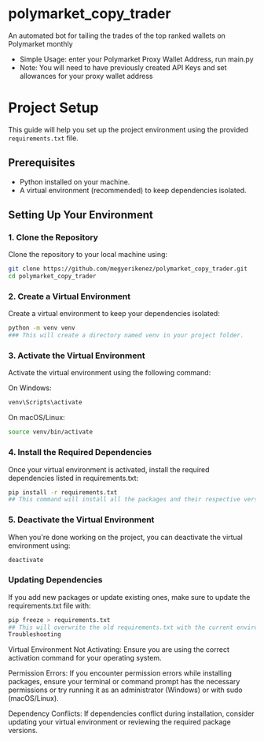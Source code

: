 # polymarket_copy_trader
An automated bot for tailing the trades of the top ranked wallets on Polymarket monthly

- Simple Usage: enter your Polymarket Proxy Wallet Address, run main.py
- Note: You will need to have previously created API Keys and set allowances for your proxy wallet address

# Project Setup

This guide will help you set up the project environment using the provided `requirements.txt` file.

## Prerequisites

- Python installed on your machine.
- A virtual environment (recommended) to keep dependencies isolated.

## Setting Up Your Environment

### 1. Clone the Repository

Clone the repository to your local machine using:

```bash
git clone https://github.com/megyerikenez/polymarket_copy_trader.git
cd polymarket_copy_trader
```

### 2. Create a Virtual Environment

Create a virtual environment to keep your dependencies isolated:

```bash
python -m venv venv
### This will create a directory named venv in your project folder.
```
### 3. Activate the Virtual Environment

Activate the virtual environment using the following command:

On Windows:
```bash
venv\Scripts\activate
```
On macOS/Linux:
```bash
source venv/bin/activate
```

### 4. Install the Required Dependencies

Once your virtual environment is activated, install the required dependencies listed in requirements.txt:

``` bash
pip install -r requirements.txt
## This command will install all the packages and their respective versions specified in the requirements.txt file.
```

### 5. Deactivate the Virtual Environment

When you're done working on the project, you can deactivate the virtual environment using:

``` bash
deactivate
```

### Updating Dependencies

If you add new packages or update existing ones, make sure to update the requirements.txt file with:
```bash
pip freeze > requirements.txt
## This will overwrite the old requirements.txt with the current environment's dependencies.
Troubleshooting
```

Virtual Environment Not Activating: Ensure you are using the correct activation command for your operating system.

Permission Errors: If you encounter permission errors while installing packages, ensure your terminal or command prompt has the necessary permissions or try running it as an administrator (Windows) or with sudo (macOS/Linux).

Dependency Conflicts: If dependencies conflict during installation, consider updating your virtual environment or reviewing the required package versions.









